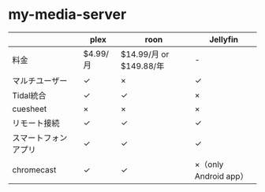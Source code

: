 # my-media-server

|                       |   plex   |          roon           | Jellyfin |
| --------------------- | -------- | ----------------------- | -------- |
| 料金                  | $4.99/月 | $14.99/月 or $149.88/年 | -        |
| マルチユーザー        | ✓        | ×                       | ✓        |
| Tidal統合             | ✓        | ✓                       | ×        |
| cuesheet              | ×        | ×                       | ×        |
| リモート接続          | ✓        | ✓                       | ✓        |
| スマートフォン アプリ | ✓        | ✓                       | ✓        |
| chromecast | ✓        | ✓                       | ×（only Android app）        |
